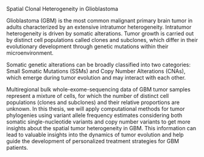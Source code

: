 Spatial Clonal Heterogeneity in Glioblastoma

Glioblastoma (GBM) is the most common malignant primary brain tumor in adults characterized by an extensive intratumor heterogeneity. Intratumor heterogeneity is driven by somatic alterations. Tumor growth is carried out by distinct cell populations called clones and subclones, which differ in their evolutionary development through genetic mutations within their microenvironment.

Somatic genetic alterations can be broadly classified into two categories: Small Somatic Mutations (SSMs) and Copy Number Alterations (CNAs), which emerge during tumor evolution and may interact with each other.

Multiregional bulk whole-exome-sequencing data of GBM tumor samples represent a mixture of cells, for which the number of distinct cell populations (clones and subclones) and their relative proportions are unknown. In this thesis, we will apply computational methods for tumor phylogenies using variant allele frequency estimates considering both somatic single-nucleotide variants and copy number variants to get more insights about the spatial tumor heterogeneity in GBM. This information can lead to valuable insights into the dynamics of tumor evolution and help guide the development of personalized treatment strategies for GBM patients.

